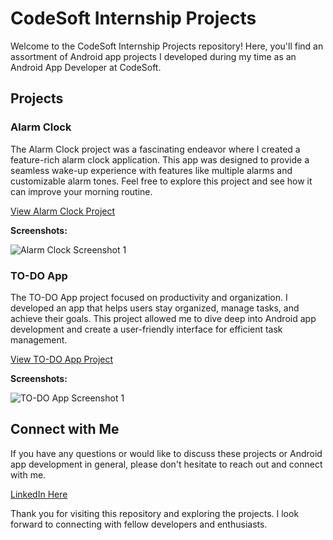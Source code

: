 # CodeSoft Internship Projects

Welcome to the CodeSoft Internship Projects repository! Here, you'll find an assortment of Android app projects I developed during my time as an Android App Developer at CodeSoft.

## Projects

### Alarm Clock

The Alarm Clock project was a fascinating endeavor where I created a feature-rich alarm clock application. This app was designed to provide a seamless wake-up experience with features like multiple alarms and customizable alarm tones. Feel free to explore this project and see how it can improve your morning routine.

[View Alarm Clock Project](https://github.com/pralinkhaira/CodSoft-Internship-Projects/tree/main/Alarm%20Clock)

**Screenshots:**

![Alarm Clock Screenshot 1](https://pralinkhaira.github.io/Storage-Misc/Alarm.png)

### TO-DO App

The TO-DO App project focused on productivity and organization. I developed an app that helps users stay organized, manage tasks, and achieve their goals. This project allowed me to dive deep into Android app development and create a user-friendly interface for efficient task management.

[View TO-DO App Project](https://github.com/pralinkhaira/CodSoft-Internship-Projects/tree/main/TO%20DO%20App)

**Screenshots:**

![TO-DO App Screenshot 1](https://pralinkhaira.github.io/Storage-Misc/ToDo.png)

## Connect with Me

If you have any questions or would like to discuss these projects or Android app development in general, please don't hesitate to reach out and connect with me.

[LinkedIn Here](https://www.linkedin.com/in/pralin-khaira-bb462a252/)

Thank you for visiting this repository and exploring the projects. I look forward to connecting with fellow developers and enthusiasts.
